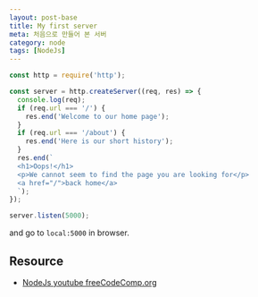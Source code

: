 ```yaml
---
layout: post-base
title: My first server
meta: 처음으로 만들어 본 서버
category: node
tags: [NodeJs]
---
```


```js
const http = require('http');

const server = http.createServer((req, res) => {
  console.log(req);
  if (req.url === '/') {
    res.end('Welcome to our home page');
  }
  if (req.url === '/about') {
    res.end('Here is our short history');
  }
  res.end(`
  <h1>Oops!</h1>
  <p>We cannot seem to find the page you are looking for</p>
  <a href="/">back home</a>
  `);
});

server.listen(5000);
```

and go to `local:5000` in browser.

## Resource

- [NodeJs youtube freeCodeComp.org](https://www.youtube.com/watch?v=Oe421EPjeBE)
